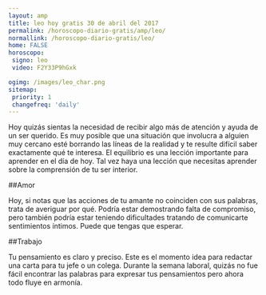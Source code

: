 ```yaml
---
layout: amp
title: leo hoy gratis 30 de abril del 2017 
permalink: /horoscopo-diario-gratis/amp/leo/
normallink: /horoscopo-diario-gratis/leo/
home: FALSE
horoscopo:
 signo: leo
 video: F2Y33P9hGxk

ogimg: /images/leo_char.png
sitemap:
 priority: 1
 changefreq: 'daily'
---
```



Hoy quizás sientas la necesidad de recibir algo más de atención y ayuda de un ser querido. Es muy posible que una situación que involucra a alguien muy cercano esté borrando las líneas de la realidad y te resulte difícil saber exactamente qué te interesa. El equilibrio es una lección importante para aprender en el día de hoy. Tal vez haya una lección que necesitas aprender sobre la comprensión de tu ser interior.

##Amor

Hoy, si notas que las acciones de tu amante no coinciden con sus palabras, trata de averiguar por qué. Podría estar demostrando falta de compromiso, pero también podría estar teniendo dificultades tratando de comunicarte sentimientos íntimos. Puede que tengas que esperar.

##Trabajo

Tu pensamiento es claro y preciso. Este es el momento idea para redactar una carta para tu jefe o un colega. Durante la semana laboral, quizás no fue fácil encontrar las palabras para expresar tus pensamientos pero ahora todo fluye en armonía.